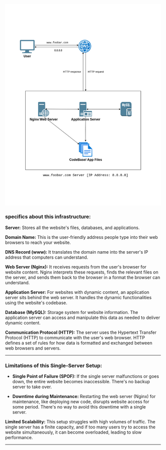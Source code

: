 ![whiteboard](Task0.drawio-1.png)   
   
### specifics about this infrastructure:   
   
**Server:** Stores all the website's files, databases, and applications.   
   
**Domain Name:** This is the user-friendly address people type into their web browsers to reach your website.   
   
**DNS Record (www):** It translates the domain name into the server's IP address that computers can understand.   
   
**Web Server (Nginx):** It receives requests from the user's browser for website content. Nginx interprets these requests, finds the relevant files on the server, and sends them back to the browser in a format the browser can understand.   
   
**Application Server:**  For websites with dynamic content, an application server sits behind the web server. It handles the dynamic functionalities using the website's codebase.   
   
**Database (MySQL):** Storage system for website information. The application server can access and manipulate this data as needed to deliver dynamic content.   
   
**Communication Protocol (HTTP):** The server uses the Hypertext Transfer Protocol (HTTP) to communicate with the user's web browser.  HTTP defines a set of rules for how data is formatted and exchanged between web browsers and servers.   
***   
   
### Limitations of this Single-Server Setup:   

- **Single Point of Failure (SPOF):** If the single server malfunctions or goes down, the entire website becomes inaccessible. There's no backup server to take over.   
   
- **Downtime during Maintenance:**  Restarting the web server (Nginx) for maintenance, like deploying new code, disrupts website access for some period.  There's no way to avoid this downtime with a single server.   
   
**Limited Scalability:** This setup struggles with high volumes of traffic. The single server has a finite capacity, and if too many users try to access the website simultaneously, it can become overloaded, leading to slow performance.   
***   